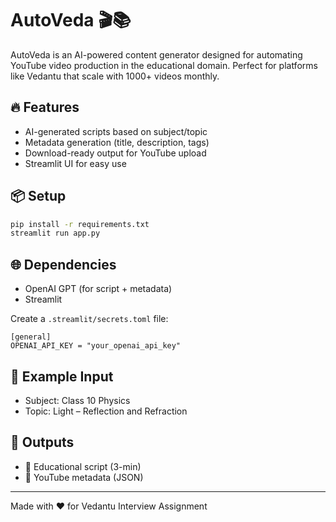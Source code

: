# AutoVeda 🎬📚

AutoVeda is an AI-powered content generator designed for automating YouTube video production in the educational domain. Perfect for platforms like Vedantu that scale with 1000+ videos monthly.

## 🔥 Features
- AI-generated scripts based on subject/topic
- Metadata generation (title, description, tags)
- Download-ready output for YouTube upload
- Streamlit UI for easy use

## 📦 Setup
```bash
pip install -r requirements.txt
streamlit run app.py
```

## 🌐 Dependencies
- OpenAI GPT (for script + metadata)
- Streamlit

Create a `.streamlit/secrets.toml` file:
```
[general]
OPENAI_API_KEY = "your_openai_api_key"
```

## 🚀 Example Input
- Subject: Class 10 Physics
- Topic: Light – Reflection and Refraction

## 🎯 Outputs
- 📜 Educational script (3-min)
- 📝 YouTube metadata (JSON)

---
Made with ❤️ for Vedantu Interview Assignment
